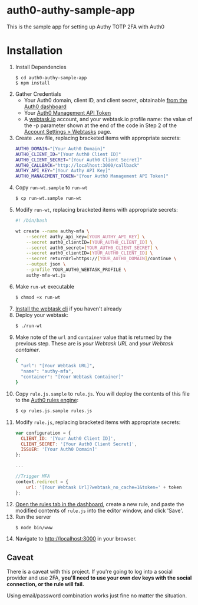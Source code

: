 # auth0-authy-sample-app
This is the sample app for setting up Authy TOTP 2FA with Auth0

# Installation

1. Install Dependencies
    ```
    $ cd auth0-authy-sample-app
    $ npm install
    ```
1. Gather Credentials
    * Your Auth0 domain, client ID, and client secret, obtainable [from the Auth0 dashboard](https://manage.auth0.com/)
    * Your [Auth0 Management API Token](https://auth0.com/docs/api/management/v2)
    * A [webtask.io](https://webtask.io) account, and your webtask.io profile name: the value of the -p parameter shown at the end of the code in Step 2 of the [Account Settings > Webtasks](https://manage.auth0.com/#/account/webtasks) page.
1. Create `.env` file, replacing bracketed items with appropriate secrets:
    ```bash
    AUTH0_DOMAIN="[Your Auth0 Domain]"
    AUTH0_CLIENT_ID="[Your Auth0 Client ID]"
    AUTH0_CLIENT_SECRET="[Your Auth0 Client Secret]"
    AUTH0_CALLBACK="http://localhost:3000/callback"
    AUTHY_API_KEY="[Your Authy API Key]"
    AUTH0_MANAGEMENT_TOKEN="[Your Auth0 Management API Token]"
    ```
1. Copy `run-wt.sample` to `run-wt`
    ```bash
    $ cp run-wt.sample run-wt
    ```
1. Modify `run-wt`, replacing bracketed items with appropriate secrets:
      ```bash
      #! /bin/bash

      wt create --name authy-mfa \
          --secret authy_api_key=[YOUR_AUTHY_API_KEY] \
          --secret auth0_clientID=[YOUR_AUTH0_CLIENT_ID] \
          --secret auth0_secret=[YOUR_AUTH0_CLIENT_SECRET] \
          --secret auth0_clientID=[YOUR_AUTH0_CLIENT_ID] \
          --secret returnUrl=https://[YOUR_AUTH0_DOMAIN]/continue \
          --output json \
          --profile YOUR_AUTH0_WEBTASK_PROFILE \
          authy-mfa-wt.js

      ```
1. Make `run-wt` executable
    ```bash
    $ chmod +x run-wt
    ```
1. [Install the webtask cli](https://webtask.io/docs/101) if you haven't already
1. Deploy your webtask:
    ```bash
    $ ./run-wt
    ```
1. Make note of the `url` and `container` value that is returned by the previous step. These are is *your Webtask URL* and *your Webtask container*.
    ```bash
    {
      "url": "[Your Webtask URL]",
      "name": "authy-mfa",
      "container": "[Your Webtask Container]"
    }
    ```
1. Copy `rule.js.sample` to `rule.js`. You will deploy the contents of this file to the [Auth0 rules engine](https://auth0.com/docs/rules/current):
    ```bash
    $ cp rules.js.sample rules.js
    ```
1. Modify `rule.js`, replacing bracketed items with appropriate secrets:
    ```javascript
    var configuration = {
      CLIENT_ID: '[Your Auth0 Client ID]',
      CLIENT_SECRET: '[Your Auth0 Client Secret]',
      ISSUER: '[Your Auth0 Domain]'
    };

    ...

    //Trigger MFA
    context.redirect = {
        url: '[Your Webtask Url]?webtask_no_cache=1&token=' + token
    };
    ```
1. [Open the rules tab in the dashboard](https://manage.auth0.com), create a new rule, and paste the modified contents of `rule.js` into the editor window, and click 'Save'.
1. Run the server
    ```bash
    $ node bin/www
    ```
1. Navigate to <a href="http://localhost:3000" target="_blank">http://localhost:3000</a> in your browser.

## Caveat

There is a caveat with this project. If you're going to log into a social provider and use 2FA, **you'll need to use your own dev keys with the social connection, or the rule will fail.**

Using email/password combination works just fine no matter the situation.
